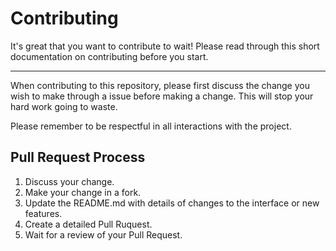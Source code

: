 # Contributing

It's great that you want to contribute to wait! Please read through this short documentation on contributing before you start.

----

When contributing to this repository, please first discuss the change you wish to make through a issue before making a change. This will
stop your hard work going to waste. 

Please remember to be respectful in all interactions with the project.

## Pull Request Process

1. Discuss your change.
2. Make your change in a fork.
2. Update the README.md with details of changes to the interface or new features.
3. Create a detailed Pull Ruquest.
4. Wait for a review of your Pull Request.
